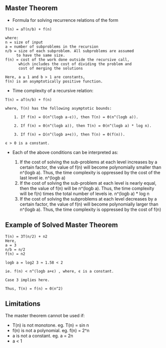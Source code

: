 ## Master Theorem
- Formula for solving recurrence relations of the form

```
T(n) = aT(n/b) + f(n)

where:
n = size of input
a = number of subproblems in the recursion
n/b = size of each subproblem. All subproblems are assumed 
     to have the same size.
f(n) = cost of the work done outside the recursive call, 
      which includes the cost of dividing the problem and
      cost of merging the solutions
      
Here, a ≥ 1 and b > 1 are constants,
f(n) is an asymptotically positive function.
```
- Time complexity of a recursive relation:
``` 
T(n) = aT(n/b) + f(n)

where, T(n) has the following asymptotic bounds:

    1. If f(n) = O(n^(logb a-ϵ)), then T(n) = Θ(n^(logb a)).

    2. If f(n) = Θ(n^(logb a)), then T(n) = Θ(n^(logb a) * log n).

    3. If f(n) = Ω(n^(logb a+ϵ)), then T(n) = Θ(f(n)).

ϵ > 0 is a constant.
```
- Each of the above conditions can be interpreted as:

  1. If the cost of solving the sub-problems at each level increases by a certain factor, the value of f(n) will become polynomially smaller than n^(logb a). Thus, the time complexity is oppressed by the cost of the last level ie. n^(logb a)
  2. If the cost of solving the sub-problem at each level is nearly equal, then the value of f(n) will be n^(logb a). Thus, the time complexity will be f(n) times the total number of levels ie. n^(logb a) * log n
  3. If the cost of solving the subproblems at each level decreases by a certain factor, the value of f(n) will become polynomially larger than n^(logb a). Thus, the time complexity is oppressed by the cost of f(n)

## Example of Solved Master Theorem 
```
T(n) = 3T(n/2) + n2
Here,
a = 3
n/b = n/2
f(n) = n2

logb a = log2 3 ≈ 1.58 < 2

ie. f(n) < n^(logb a+ϵ) , where, ϵ is a constant.

Case 3 implies here.

Thus, T(n) = f(n) = Θ(n^2)  
```

## Limitations
The master theorem cannot be used if:
- T(n) is not monotone. eg. T(n) = sin n
- f(n) is not a polynomial. eg. f(n) = 2^n
- a is not a constant. eg. a = 2n
- a < 1